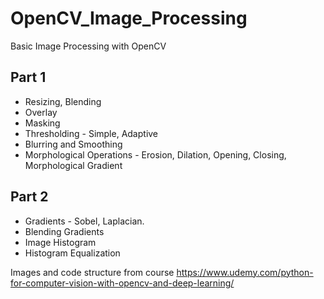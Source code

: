 # OpenCV_Image_Processing
Basic Image Processing with OpenCV

## Part 1 
- Resizing, Blending
- Overlay
- Masking
- Thresholding - Simple, Adaptive
- Blurring and Smoothing
- Morphological Operations  - Erosion, Dilation, Opening, Closing, Morphological Gradient

## Part 2
- Gradients - Sobel, Laplacian. 
- Blending Gradients
- Image Histogram
- Histogram Equalization

Images and code structure from course 
https://www.udemy.com/python-for-computer-vision-with-opencv-and-deep-learning/
